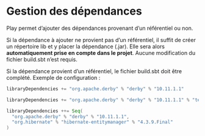 # Gestion des dépendances

Play permet d’ajouter des dépendances provenant d’un référentiel ou non.

Si la dépendance à ajouter ne provient pas d’un référentiel, il suffit de créer un répertoire lib et y placer la dépendance (.jar). Elle sera alors **automatiquement prise en compte dans le projet**. Aucune modification du fichier build.sbt n’est requis.

Si la dépendance provient d’un référentiel, le fichier build.sbt doit être complété. Exemple de configuration :

```scala
libraryDependencies += "org.apache.derby" % "derby" % "10.11.1.1"

libraryDependencies += "org.apache.derby" % "derby" % "10.11.1.1" % "test"

libraryDependencies ++= Seq(
  "org.apache.derby" % "derby" % "10.11.1.1",
  "org.hibernate" % "hibernate-entitymanager" % "4.3.9.Final"
)
```
